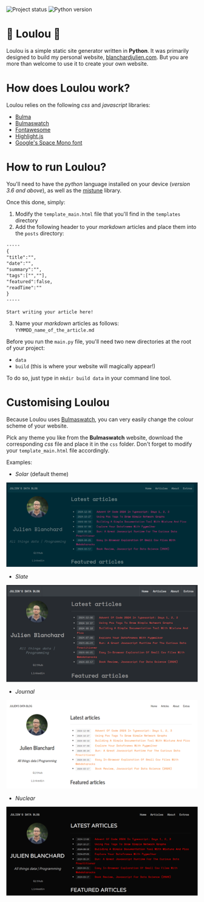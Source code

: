 ![Project status](https://img.shields.io/badge/version-1.0-green)
![Python version](https://img.shields.io/badge/requires-python_3.6-blue)

# :love_letter: **Loulou** :love_letter:

Loulou is a simple static site generator written in **Python**. It was primarily designed to build my personal website, [blanchardjulien.com](https://blanchardjulien.com/). But you are more than welcome to use it to create your own website.

# How does Loulou work?

Loulou relies on the following *css* and *javascript* libraries:

*  [Bulma](https://bulma.io/)
*  [Bulmaswatch](https://jenil.github.io/bulmaswatch/)
*  [Fontawesome](https://fontawesome.com/)
*  [Highlight.js](https://highlightjs.org/)
*  [Google's Space Mono font](https://fonts.google.com/)

# How to run Loulou?

You'll need to have the *python* language installed on your device (*version 3.6 and above*), as well as the [mistune](https://mistune.lepture.com/en/latest/) library.

Once this done, simply:

1.  Modify the `template_main.html` file that you'll find in the `templates` directory
2.  Add the following header to your *markdown* articles and place them into the `posts` directory:

```
-----
{
"title":"",
"date":"",
"summary":"",
"tags":["",""],
"featured":false,
"readTime":""
}
-----

Start writing your article here!
```

3.  Name your *markdown* articles as follows: `YYMMDD_name_of_the_article.md`

Before you run the `main.py` file, you'll need two new directories at the root of your project:

*  `data`
*  `build` (this is where your website will magically appear!)

To do so, just type in `mkdir build data` in your command line tool.

# Customising Loulou

Because Loulou uses [Bulmaswatch](https://jenil.github.io/bulmaswatch/), you can very easily change the colour scheme of your website.

Pick any theme you like from the **Bulmaswatch** website, download the corresponding *css* file and place it in the `css` folder. Don't forget to modify your `template_main.html` file accordingly.

Examples:

*  *Solar* (default theme)

![alt text](https://github.com/julien-blanchard/Loulou/blob/main/showcase/solar_loulou.png "Image")

*  *Slate*

![alt text](https://github.com/julien-blanchard/Loulou/blob/main/showcase/slate_loulou.png "Image")

*  *Journal*

![alt text](https://github.com/julien-blanchard/Loulou/blob/main/showcase/journal_loulou.png "Image")

*  *Nuclear*

![alt text](https://github.com/julien-blanchard/Loulou/blob/main/showcase/nuclear_loulou.png "Image")
